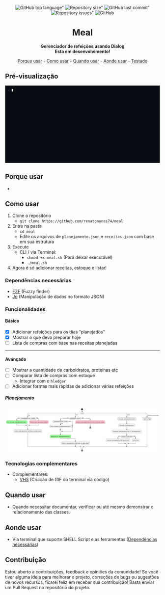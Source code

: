 <div align="center">
	
![GitHub top language"](https://img.shields.io/github/languages/top/renatonunes74/meal.svg?style=for-the-badge)
![Repository size"](https://img.shields.io/github/repo-size/renatonunes74/meal.svg?style=for-the-badge)
![GitHub last commit"](https://img.shields.io/github/last-commit/renatonunes74/meal.svg?style=for-the-badge)
![Repository issues"](https://img.shields.io/github/issues/rockofox/firefox-minima.svg?style=for-the-badge)
![GitHub](https://img.shields.io/github/license/renatonunes74/meal?style=for-the-badge)
# Meal
**Gerenciador de refeições usando Dialog<br>Esta em desenvolvimento!**

[Porque usar](#porque-usar) -
[Como usar](#como-usar) -
[Quando usar](#quando-usar) -
[Aonde usar](#aonde-usar) -
[Testado](#testado)

</div>

## Pré-visualização
![](preview.gif)

## Porque usar
-

## Como usar
1. Clone o repositório
    - `git clone https://github.com/renatonunes74/meal`
2. Entre na pasta
    - `cd meal`
    - Edite os arquivos de `planejamento.json` e `receitas.json` com base em sua estrutura
3. Execute 
    - CLI / via Terminal:
        - `chmod +x meal.sh` (Para deixar executável)
        - `./meal.sh` 
4. Agora é só adicionar receitas, estoque e listar!

### Dependências necessárias
- [FZF](https://github.com/junegunn/fzf) (Fuzzy finder)
- [Jq](https://github.com/jqlang/jq) (Manipulação de dados no formato JSON)

### Funcionalidades
#### Básico
- [x] Adicionar refeições para os dias "planejados"
- [x] Mostrar o que devo preparar hoje
- [ ] Lista de compras com base nas receitas planejadas
---
#### Avançado
- [ ] Mostrar a quantidade de carboidratos, proteínas etc
- [ ] Comparar lista de compras com estoque
	- Integrar com o `hledger`
- [ ] Adicionar formas mais rápidas de adicionar várias refeições

##### Planejamento
![Diagrama de Atividade](diagrama_atividade.png)

### Tecnologias complementares
- Complementares:
     - [VHS](https://github.com/charmbracelet/vhs) (Criação de GIF do terminal via código)

## Quando usar
- Quando necessitar documentar, verificar ou até mesmo demonstrar o relacionamento das classes.

## Aonde usar
- Via terminal que suporte SHELL Script e as ferramentas ([Dependências necessárias](#dependências-necessárias))

## Contribuição
Estou aberto a contribuições, feedback e opiniões da comunidade! Se você tiver alguma ideia para melhorar o projeto, correções de bugs ou sugestões de novos recursos, ficarei feliz em receber sua contribuição! Basta enviar um Pull Request no repositório do projeto.
